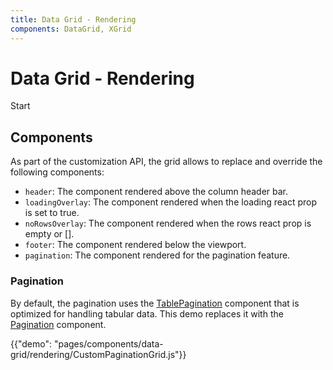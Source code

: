 ```yaml
---
title: Data Grid - Rendering
components: DataGrid, XGrid
---
```


# Data Grid - Rendering

<p class="description">Start</p>

## Components

As part of the customization API, the grid allows to replace and override the following components:

- `header`: The component rendered above the column header bar.
- `loadingOverlay`: The component rendered when the loading react prop is set to true.
- `noRowsOverlay`: The component rendered when the rows react prop is empty or [].
- `footer`: The component rendered below the viewport.
- `pagination`: The component rendered for the pagination feature.

### Pagination

By default, the pagination uses the [TablePagination](/components/pagination/#table-pagination) component that is optimized for handling tabular data. This demo replaces it with the [Pagination](/components/pagination/) component.

{{"demo": "pages/components/data-grid/rendering/CustomPaginationGrid.js"}}
